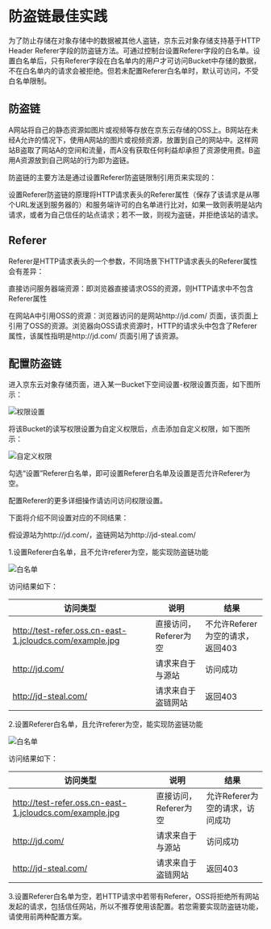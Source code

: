 # 防盗链最佳实践

为了防止存储在对象存储中的数据被其他人盗链，京东云对象存储支持基于HTTP Header Referer字段的防盗链方法。可通过控制台设置Referer字段的白名单。设置白名单后，只有Referer字段在白名单内的用户才可访问Bucket中存储的数据，不在白名单内的请求会被拒绝。但若未配置Referer白名单时，默认可访问，不受白名单限制。

## 防盗链

A网站将自己的静态资源如图片或视频等存放在京东云存储的OSS上。B网站在未经A允许的情况下，使用A网站的图片或视频资源，放置到自己的网站中。这样网站B盗取了网站A的空间和流量，而A没有获取任何利益却承担了资源使用费。B盗用A资源放到自己网站的行为即为盗链。

防盗链的主要方法是通过设置Referer防盗链限制引用页来实现的：

设置Referer防盗链的原理将HTTP请求表头的Referer属性（保存了该请求是从哪个URL发送到服务器的）和服务端许可的白名单进行比对，如果一致则表明是站内请求，或者为自己信任的站点请求；若不一致，则视为盗链，并拒绝该站的请求。

## Referer

Referer是HTTP请求表头的一个参数，不同场景下HTTP请求表头的Referer属性会有差异：

直接访问服务器端资源：即浏览器直接请求OSS的资源，则HTTP请求中不包含Referer属性

在网站A中引用OSS的资源：浏览器访问的是网站http://jd.com/ 页面，该页面上引用了OSS的资源。浏览器向OSS请求资源时，HTTP的请求头中包含了Referer属性，该属性指明是http://jd.com/ 页面引用了该资源。

## 配置防盗链

进入京东云对象存储页面，进入某一Bucket下空间设置-权限设置页面，如下图所示：

![权限设置](https://github.com/jdcloudcom/cn/blob/edit/image/Object-Storage-Service/OSS-075.jpg)

将该Bucket的读写权限设置为自定义权限后，点击添加自定义权限，如下图所示：

![自定义权限](https://github.com/jdcloudcom/cn/blob/edit/image/Object-Storage-Service/OSS-076.jpg)

勾选“设置”Referer白名单，即可设置Referer白名单及设置是否允许Referer为空。

配置Referer的更多详细操作请访问访问权限设置。


下面将介绍不同设置对应的不同结果：

假设源站为http://jd.com/，盗链网站为http://jd-steal.com/

1.设置Referer白名单，且不允许referer为空，能实现防盗链功能

![白名单](https://github.com/jdcloudcom/cn/blob/edit/image/Object-Storage-Service/OSS-077.jpg)

访问结果如下：

|访问类型|说明|结果|
|-|-|-|
|http://test-refer.oss.cn-east-1.jcloudcs.com/example.jpg|直接访问，Referer为空|不允许Referer为空的请求，返回403|
|http://jd.com/|请求来自于与源站|访问成功|
|http://jd-steal.com/|请求来自于盗链网站|返回403|

2.设置Referer白名单，且允许referer为空，能实现防盗链功能

![白名单](https://github.com/jdcloudcom/cn/blob/edit/image/Object-Storage-Service/OSS-078.jpg)

访问结果如下：

|访问类型|说明|结果|
|-|-|-|
|http://test-refer.oss.cn-east-1.jcloudcs.com/example.jpg|直接访问，Referer为空|允许Referer为空的请求，访问成功|
|http://jd.com/|请求来自于与源站|访问成功|
|http://jd-steal.com/|请求来自于盗链网站|返回403|

3.设置Referer白名单为空，若HTTP请求中若带有Referer，OSS将拒绝所有网站发起的请求，包括信任网站，所以不推荐使用该配置。若您需要实现防盗链功能，请使用前两种配置方案。
